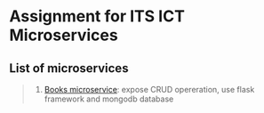 # Assignment for ITS ICT Microservices



## List of microservices 
>1. [Books microservice](book-microservice):
>expose CRUD opereration, use flask framework and mongodb database


 
